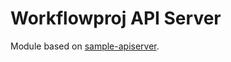# Workflowproj API Server

Module based on [sample-apiserver](https://github.com/kubernetes/sample-apiserver). 